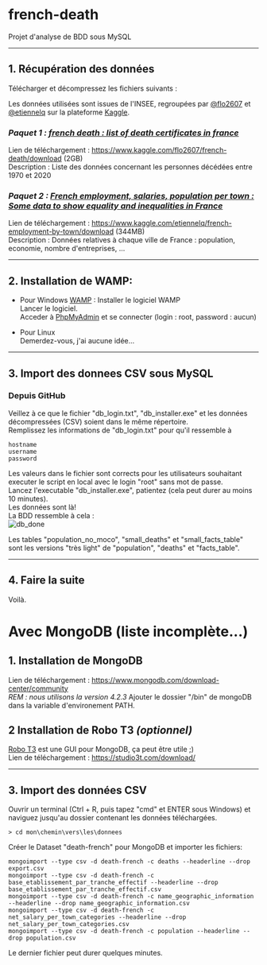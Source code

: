 # french-death
Projet d'analyse de BDD sous MySQL

-----

## 1. Récupération des données
Télécharger et décompressez les fichiers suivants :

Les données utilisées sont issues de l'INSEE, regroupées par [@flo2607](https://www.kaggle.com/flo2607) et [@etiennelq](https://www.kaggle.com/etiennelq) sur la plateforme [Kaggle](https://www.kaggle.com).

### _*Paquet 1 : [french death : list of death certificates in france](https://www.kaggle.com/flo2607/french-death)*_  
Lien de téléchargement : https://www.kaggle.com/flo2607/french-death/download (2GB)  
Description : Liste des données concernant les personnes décédées entre 1970 et 2020  

### __*Paquet 2 : [French employment, salaries, population per town : Some data to show equality and inequalities in France](https://www.kaggle.com/etiennelq/french-employment-by-town)*__  
Lien de téléchargement : https://www.kaggle.com/etiennelq/french-employment-by-town/download (344MB)  
Description : Données relatives à chaque ville de France : population, economie, nombre d'entreprises, ...  

---

## 2. Installation de WAMP:
- Pour Windows
[WAMP](http://www.wampserver.com/) : Installer le logiciel WAMP  
Lancer le logiciel.   
Acceder à [PhpMyAdmin](http://localhost/phpmyadmin/) et se connecter (login : root, password : aucun)  

- Pour Linux  
Demerdez-vous, j'ai aucune idée...  


---

## 3. Import des donnees CSV sous MySQL
### Depuis GitHub
Veillez à ce que le fichier "db_login.txt", "db_installer.exe" et les données décompressées (CSV) soient dans le même répertoire.  
Remplissez les informations de "db_login.txt" pour qu'il ressemble à
```
hostname
username
password
```
Les valeurs dans le fichier sont corrects pour les utilisateurs souhaitant executer le script en local avec le login "root" sans mot de passe.  
Lancez l'executable "db_installer.exe", patientez (cela peut durer au moins 10 minutes).  
Les données sont là!  
La BDD ressemble à cela :  
![db_done]

Les tables "population_no_moco", "small_deaths" et "small_facts_table" sont les versions "très light" de "population", "deaths" et "facts_table".

---

## 4. Faire la suite
Voilà.


# Avec MongoDB (liste incomplète...)

## 1. Installation de MongoDB
Lien de téléchargement : https://www.mongodb.com/download-center/community  
*REM : nous utilisons la version 4.2.3*
Ajouter le dossier "/bin" de mongoDB dans la variable d'environement PATH.

## 2 Installation de Robo T3 *(optionnel)*
[Robo T3](https://robomongo.org/) est une GUI pour MongoDB, ça peut être utile ;)  
Lien de téléchargement : https://studio3t.com/download/

---

## 3. Import des données CSV
Ouvrir un terminal (<kdb>Ctrl</kdb> + <kdb>R</kdb>, puis tapez "cmd" et <kdb>ENTER</kdb> sous Windows) et naviguez jusqu'au dossier contenant les données téléchargées.  
```console
> cd mon\chemin\vers\les\donnees
```
Créer le Dataset "death-french" pour MongoDB et importer les fichiers:  
```console
mongoimport --type csv -d death-french -c deaths --headerline --drop export.csv
mongoimport --type csv -d death-french -c base_etablissement_par_tranche_effectif --headerline --drop base_etablissement_par_tranche_effectif.csv
mongoimport --type csv -d death-french -c name_geographic_information --headerline --drop name_geographic_information.csv
mongoimport --type csv -d death-french -c net_salary_per_town_categories --headerline --drop net_salary_per_town_categories.csv
mongoimport --type csv -d death-french -c population --headerline --drop population.csv  
```
Le dernier fichier peut durer quelques minutes.

[db_creation]: https://i.ibb.co/n17yZrj/new-db.png "Creation d'une base de données"
[db_done]: https://i.ibb.co/jLVq67M/tables.png "Resumé des tables"
